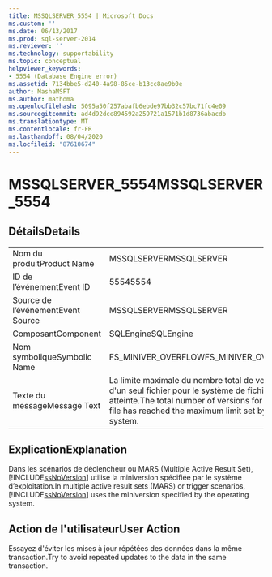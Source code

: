 ```yaml
---
title: MSSQLSERVER_5554 | Microsoft Docs
ms.custom: ''
ms.date: 06/13/2017
ms.prod: sql-server-2014
ms.reviewer: ''
ms.technology: supportability
ms.topic: conceptual
helpviewer_keywords:
- 5554 (Database Engine error)
ms.assetid: 7134bbe5-d240-4a98-85ce-b13cc8ae9b0e
author: MashaMSFT
ms.author: mathoma
ms.openlocfilehash: 5095a50f257abafb6ebde97bb32c57bc71fc4e09
ms.sourcegitcommit: ad4d92dce894592a259721a1571b1d8736abacdb
ms.translationtype: MT
ms.contentlocale: fr-FR
ms.lasthandoff: 08/04/2020
ms.locfileid: "87610674"
---
```

# <a name="mssqlserver_5554"></a><span data-ttu-id="25afb-102">MSSQLSERVER_5554</span><span class="sxs-lookup"><span data-stu-id="25afb-102">MSSQLSERVER_5554</span></span>
    
## <a name="details"></a><span data-ttu-id="25afb-103">Détails</span><span class="sxs-lookup"><span data-stu-id="25afb-103">Details</span></span>  
  
|||  
|-|-|  
|<span data-ttu-id="25afb-104">Nom du produit</span><span class="sxs-lookup"><span data-stu-id="25afb-104">Product Name</span></span>|<span data-ttu-id="25afb-105">MSSQLSERVER</span><span class="sxs-lookup"><span data-stu-id="25afb-105">MSSQLSERVER</span></span>|  
|<span data-ttu-id="25afb-106">ID de l’événement</span><span class="sxs-lookup"><span data-stu-id="25afb-106">Event ID</span></span>|<span data-ttu-id="25afb-107">5554</span><span class="sxs-lookup"><span data-stu-id="25afb-107">5554</span></span>|  
|<span data-ttu-id="25afb-108">Source de l’événement</span><span class="sxs-lookup"><span data-stu-id="25afb-108">Event Source</span></span>|<span data-ttu-id="25afb-109">MSSQLSERVER</span><span class="sxs-lookup"><span data-stu-id="25afb-109">MSSQLSERVER</span></span>|  
|<span data-ttu-id="25afb-110">Composant</span><span class="sxs-lookup"><span data-stu-id="25afb-110">Component</span></span>|<span data-ttu-id="25afb-111">SQLEngine</span><span class="sxs-lookup"><span data-stu-id="25afb-111">SQLEngine</span></span>|  
|<span data-ttu-id="25afb-112">Nom symbolique</span><span class="sxs-lookup"><span data-stu-id="25afb-112">Symbolic Name</span></span>|<span data-ttu-id="25afb-113">FS_MINIVER_OVERFLOW</span><span class="sxs-lookup"><span data-stu-id="25afb-113">FS_MINIVER_OVERFLOW</span></span>|  
|<span data-ttu-id="25afb-114">Texte du message</span><span class="sxs-lookup"><span data-stu-id="25afb-114">Message Text</span></span>|<span data-ttu-id="25afb-115">La limite maximale du nombre total de versions d'un seul fichier pour le système de fichiers a été atteinte.</span><span class="sxs-lookup"><span data-stu-id="25afb-115">The total number of versions for a single file has reached the maximum limit set by the file system.</span></span>|  
  
## <a name="explanation"></a><span data-ttu-id="25afb-116">Explication</span><span class="sxs-lookup"><span data-stu-id="25afb-116">Explanation</span></span>  
 <span data-ttu-id="25afb-117">Dans les scénarios de déclencheur ou MARS (Multiple Active Result Set), [!INCLUDE[ssNoVersion](../../includes/ssnoversion-md.md)] utilise la miniversion spécifiée par le système d’exploitation.</span><span class="sxs-lookup"><span data-stu-id="25afb-117">In multiple active result sets (MARS) or trigger scenarios, [!INCLUDE[ssNoVersion](../../includes/ssnoversion-md.md)] uses the miniversion specified by the operating system.</span></span>  
  
## <a name="user-action"></a><span data-ttu-id="25afb-118">Action de l'utilisateur</span><span class="sxs-lookup"><span data-stu-id="25afb-118">User Action</span></span>  
 <span data-ttu-id="25afb-119">Essayez d'éviter les mises à jour répétées des données dans la même transaction.</span><span class="sxs-lookup"><span data-stu-id="25afb-119">Try to avoid repeated updates to the data in the same transaction.</span></span>  
  
  
